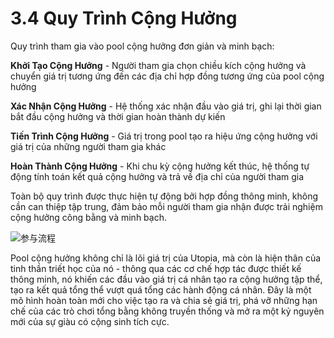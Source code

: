 # 3.4 Quy Trình Cộng Hưởng

Quy trình tham gia vào pool cộng hưởng đơn giản và minh bạch:

**Khởi Tạo Cộng Hưởng** - Người tham gia chọn chiều kích cộng hưởng và chuyển giá trị tương ứng đến các địa chỉ hợp đồng tương ứng của pool cộng hưởng

**Xác Nhận Cộng Hưởng** - Hệ thống xác nhận đầu vào giá trị, ghi lại thời gian bắt đầu cộng hưởng và thời gian hoàn thành dự kiến

**Tiến Trình Cộng Hưởng** - Giá trị trong pool tạo ra hiệu ứng cộng hưởng với giá trị của những người tham gia khác

**Hoàn Thành Cộng Hưởng** - Khi chu kỳ cộng hưởng kết thúc, hệ thống tự động tính toán kết quả cộng hưởng và trả về địa chỉ của người tham gia

Toàn bộ quy trình được thực hiện tự động bởi hợp đồng thông minh, không cần can thiệp tập trung, đảm bảo mỗi người tham gia nhận được trải nghiệm cộng hưởng công bằng và minh bạch.

![参与流程](/images/图4.svg)

Pool cộng hưởng không chỉ là lõi giá trị của Utopia, mà còn là hiện thân của tinh thần triết học của nó - thông qua các cơ chế hợp tác được thiết kế thông minh, nó khiến các đầu vào giá trị cá nhân tạo ra cộng hưởng tập thể, tạo ra kết quả tổng thể vượt quá tổng các hành động cá nhân. Đây là một mô hình hoàn toàn mới cho việc tạo ra và chia sẻ giá trị, phá vỡ những hạn chế của các trò chơi tổng bằng không truyền thống và mở ra một kỷ nguyên mới của sự giàu có cộng sinh tích cực.